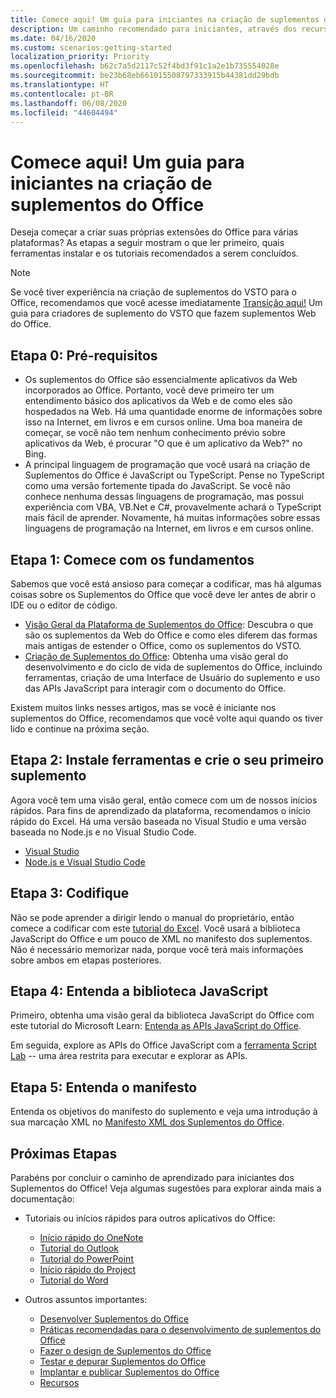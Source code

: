 ```yaml
---
title: Comece aqui! Um guia para iniciantes na criação de suplementos do Office
description: Um caminho recomendado para iniciantes, através dos recursos de aprendizado dos Suplementos do Office.
ms.date: 04/16/2020
ms.custom: scenarios:getting-started
localization_priority: Priority
ms.openlocfilehash: b62c7a5d2117c52f4bd3f91c1a2e1b735554028e
ms.sourcegitcommit: be23b68eb661015508797333915b44381dd29bdb
ms.translationtype: HT
ms.contentlocale: pt-BR
ms.lasthandoff: 06/08/2020
ms.locfileid: "44604494"
---
```

# <a name="start-here-a-guide-for-beginners-making-office-add-ins"></a>Comece aqui! Um guia para iniciantes na criação de suplementos do Office

Deseja começar a criar suas próprias extensões do Office para várias plataformas? As etapas a seguir mostram o que ler primeiro, quais ferramentas instalar e os tutoriais recomendados a serem concluídos.

> [!NOTE]
> Se você tiver experiência na criação de suplementos do VSTO para o Office, recomendamos que você acesse imediatamente [Transição aqui!](learning-path-transition.md) Um guia para criadores de suplemento do VSTO que fazem suplementos Web do Office.

## <a name="step-0-prerequisites"></a>Etapa 0: Pré-requisitos

- Os suplementos do Office são essencialmente aplicativos da Web incorporados ao Office. Portanto, você deve primeiro ter um entendimento básico dos aplicativos da Web e de como eles são hospedados na Web. Há uma quantidade enorme de informações sobre isso na Internet, em livros e em cursos online. Uma boa maneira de começar, se você não tem nenhum conhecimento prévio sobre aplicativos da Web, é procurar "O que é um aplicativo da Web?" no Bing.
- A principal linguagem de programação que você usará na criação de Suplementos do Office é JavaScript ou TypeScript. Pense no TypeScript como uma versão fortemente tipada do JavaScript. Se você não conhece nenhuma dessas linguagens de programação, mas possui experiência com VBA, VB.Net e C#, provavelmente achará o TypeScript mais fácil de aprender. Novamente, há muitas informações sobre essas linguagens de programação na Internet, em livros e em cursos online.

## <a name="step-1-begin-with-fundamentals"></a>Etapa 1: Comece com os fundamentos

Sabemos que você está ansioso para começar a codificar, mas há algumas coisas sobre os Suplementos do Office que você deve ler antes de abrir o IDE ou o editor de código.

- [Visão Geral da Plataforma de Suplementos do Office](office-add-ins.md): Descubra o que são os suplementos da Web do Office e como eles diferem das formas mais antigas de estender o Office, como os suplementos do VSTO.
- [Criação de Suplementos do Office](office-add-ins-fundamentals.md): Obtenha uma visão geral do desenvolvimento e do ciclo de vida de suplementos do Office, incluindo ferramentas, criação de uma Interface de Usuário do suplemento e uso das APIs JavaScript para interagir com o documento do Office.

Existem muitos links nesses artigos, mas se você é iniciante nos suplementos do Office, recomendamos que você volte aqui quando os tiver lido e continue na próxima seção.

## <a name="step-2-install-tools-and-create-your-first-add-in"></a>Etapa 2: Instale ferramentas e crie o seu primeiro suplemento

Agora você tem uma visão geral, então comece com um de nossos inícios rápidos. Para fins de aprendizado da plataforma, recomendamos o início rápido do Excel. Há uma versão baseada no Visual Studio e uma versão baseada no Node.js e no Visual Studio Code.

- [Visual Studio](../quickstarts/excel-quickstart-jquery.md?tabs=visualstudio)
- [Node.js e Visual Studio Code](../quickstarts/excel-quickstart-jquery.md?tabs=yeomangenerator)

## <a name="step-3-code"></a>Etapa 3: Codifique

Não se pode aprender a dirigir lendo o manual do proprietário, então comece a codificar com este [tutorial do Excel](../tutorials/excel-tutorial.md). Você usará a biblioteca JavaScript do Office e um pouco de XML no manifesto dos suplementos. Não é necessário memorizar nada, porque você terá mais informações sobre ambos em etapas posteriores.

## <a name="step-4-understand-the-javascript-library"></a>Etapa 4: Entenda a biblioteca JavaScript

Primeiro, obtenha uma visão geral da biblioteca JavaScript do Office com este tutorial do Microsoft Learn: [Entenda as APIs JavaScript do Office](https://docs.microsoft.com/learn/modules/understand-office-javascript-apis/index).

Em seguida, explore as APIs do Office JavaScript com a [ferramenta Script Lab](explore-with-script-lab.md) -- uma área restrita para executar e explorar as APIs.

## <a name="step-5-understand-the-manifest"></a>Etapa 5: Entenda o manifesto

Entenda os objetivos do manifesto do suplemento e veja uma introdução à sua marcação XML no [Manifesto XML dos Suplementos do Office](../develop/add-in-manifests.md).

## <a name="next-steps"></a>Próximas Etapas

Parabéns por concluir o caminho de aprendizado para iniciantes dos Suplementos do Office! Veja algumas sugestões para explorar ainda mais a documentação:

- Tutoriais ou inícios rápidos para outros aplicativos do Office:

  - [Início rápido do OneNote](../quickstarts/onenote-quickstart.md)
  - [Tutorial do Outlook](/outlook/add-ins/addin-tutorial)
  - [Tutorial do PowerPoint](../tutorials/powerpoint-tutorial.md)
  - [Início rápido do Project](../quickstarts/project-quickstart.md)
  - [Tutorial do Word](../tutorials/word-tutorial.md)

- Outros assuntos importantes:

  - [Desenvolver Suplementos do Office ](../develop/develop-overview.md)
  - [Práticas recomendadas para o desenvolvimento de suplementos do Office](../concepts/add-in-development-best-practices.md)
  - [Fazer o design de Suplementos do Office](../design/add-in-design.md)
  - [Testar e depurar Suplementos do Office](../testing/test-debug-office-add-ins.md)
  - [Implantar e publicar Suplementos do Office](../publish/publish.md)
  - [Recursos](../resources/resources-links-help.md)
